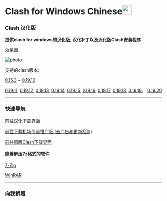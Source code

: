 # Clash for Windows Chinese<img src="https://github.com/ender-zhao/Clash-for-Windows_Chinese/blob/main/image/image_clash.png?raw=true" width="30" height="30">
### Clash 汉化版

**提供clash for windows的汉化版, 汉化补丁以及汉化版Clash安装程序**

效果图

![photo](https://github.com/ender-zhao/Clash-for-Windows_Chinese/blob/main/image/Image_Clash-for-Windows_Chinese-0.19.20.png?raw=true)

支持的clash版本: 

[0.15.3](https://github.com/ender-zhao/Clash-for-Windows_Chinese/releases/tag/CFW-V0.15.3_CN-V4)
~
[0.19.10](https://github.com/ender-zhao/Clash-for-Windows_Chinese/releases/tag/CFW-V0.19.10_CN)

[0.19.11](https://github.com/ender-zhao/Clash-for-Windows_Chinese/releases/tag/CFW-V0.19.11_CN),
[0.19.12](https://github.com/ender-zhao/Clash-for-Windows_Chinese/releases/tag/CFW-V0.19.12_CN),
[0.19.13](https://github.com/ender-zhao/Clash-for-Windows_Chinese/releases/tag/CFW-V0.19.13_CN),
[0.19.14](https://github.com/ender-zhao/Clash-for-Windows_Chinese/releases/tag/CFW-V0.19.14_CN),
[0.19.15](https://github.com/ender-zhao/Clash-for-Windows_Chinese/releases/tag/CFW-V0.19.15_CN),
[0.19.16](https://github.com/ender-zhao/Clash-for-Windows_Chinese/releases/tag/CFW-V0.19.16_CN),
[0.19.17](https://github.com/ender-zhao/Clash-for-Windows_Chinese/releases/tag/CFW-V0.19.17_CN),
[0.19.18](https://github.com/ender-zhao/Clash-for-Windows_Chinese/releases/tag/CFW-V0.19.18_CN),
[0.19.19](https://github.com/ender-zhao/Clash-for-Windows_Chinese/releases/tag/CFW-V0.19.19_CN)，
[0.19.20](https://github.com/ender-zhao/Clash-for-Windows_Chinese/releases/tag/CFW-V0.19.20_CN)

***
### 快速导航
[前往汉化下载界面](https://github.com/ender-zhao/Clash-for-Windows_Chinese/releases)

[前往下载机场引流推广版 (去广告和更新检测)](https://github.com/ender-zhao/CFW-custom-made)

[前往原版Clash下载界面](https://github.com/Fndroid/clash_for_windows_pkg/releases)

#### 能够解压7z格式的软件

[7-Zip](https://www.7-zip.org/)

[WinRAR](https://www.rarlab.com/)

***
### [向我捐赠](https://github.com/ender-zhao/EZ)
